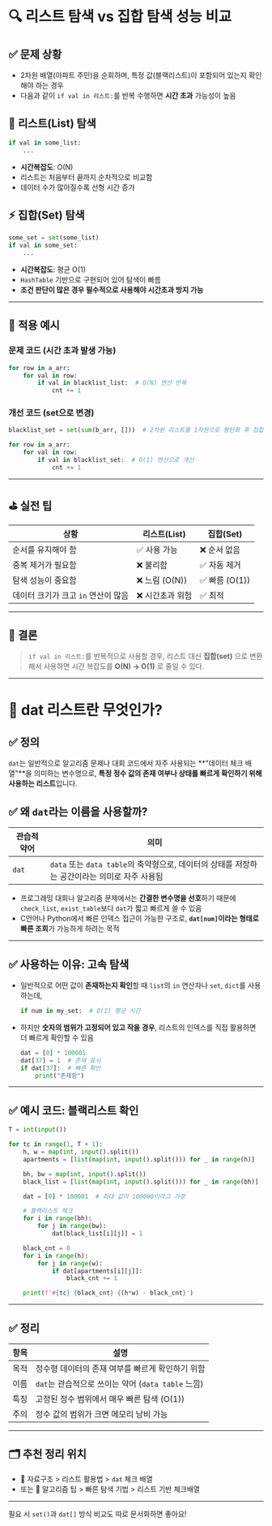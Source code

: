 
# 🔍 리스트 탐색 vs 집합 탐색 성능 비교

## ✅ 문제 상황
- 2차원 배열(아파트 주민)을 순회하며, 특정 값(블랙리스트)이 포함되어 있는지 확인해야 하는 경우
- 다음과 같이 `if val in 리스트:`를 반복 수행하면 **시간 초과** 가능성이 높음

## 🐢 리스트(List) 탐색
```python
if val in some_list:
    ...
```

- **시간복잡도**: O(N)
- 리스트는 처음부터 끝까지 순차적으로 비교함
- 데이터 수가 많아질수록 선형 시간 증가

## ⚡ 집합(Set) 탐색
```python
some_set = set(some_list)
if val in some_set:
    ...
```

- **시간복잡도**: 평균 O(1)
- `HashTable` 기반으로 구현되어 있어 탐색이 빠름
- **조건 판단이 많은 경우 필수적으로 사용해야 시간초과 방지 가능**

---

## 🔧 적용 예시

### 문제 코드 (시간 초과 발생 가능)
```python
for row in a_arr:
    for val in row:
        if val in blacklist_list:  # O(N) 연산 반복
            cnt += 1
```

### 개선 코드 (set으로 변경)
```python
blacklist_set = set(sum(b_arr, []))  # 2차원 리스트를 1차원으로 평탄화 후 집합 변환

for row in a_arr:
    for val in row:
        if val in blacklist_set:  # O(1) 연산으로 개선
            cnt += 1
```

---

## ⛳ 실전 팁

| 상황 | 리스트(List) | 집합(Set) |
|------|------------------|--------------------|
| 순서를 유지해야 함 | ✅ 사용 가능 | ❌ 순서 없음 |
| 중복 제거가 필요함 | ❌ 불리함 | ✅ 자동 제거 |
| 탐색 성능이 중요함 | ❌ 느림 (O(N)) | ✅ 빠름 (O(1)) |
| 데이터 크기가 크고 `in` 연산이 많음 | ❌ 시간초과 위험 | ✅ 최적 |

---

## 📌 결론
> `if val in 리스트:`를 반복적으로 사용할 경우, 리스트 대신 **집합(set)** 으로 변환해서 사용하면 시간 복잡도를 **O(N) → O(1)** 로 줄일 수 있다.

---

# 🔢 dat 리스트란 무엇인가?

## ✅ 정의
`dat`는 일반적으로 알고리즘 문제나 대회 코드에서 자주 사용되는 **"데이터 체크 배열"**을 의미하는 변수명으로, **특정 정수 값의 존재 여부나 상태를 빠르게 확인하기 위해 사용하는 리스트**입니다.


## ✅ 왜 `dat`라는 이름을 사용할까?

| 관습적 약어 | 의미 |
|-------------|------|
| `dat`       | `data` 또는 `data table`의 축약형으로, 데이터의 상태를 저장하는 공간이라는 의미로 자주 사용됨 |

- 프로그래밍 대회나 알고리즘 문제에서는 **간결한 변수명을 선호**하기 때문에 `check_list`, `exist_table`보다 `dat`가 짧고 빠르게 쓸 수 있음
- C언어나 Python에서 빠른 인덱스 접근이 가능한 구조로, **`dat[num]`이라는 형태로 빠른 조회**가 가능하게 하려는 목적

---

## ✅ 사용하는 이유: 고속 탐색

- 일반적으로 어떤 값이 **존재하는지 확인**할 때 `list`의 `in` 연산자나 `set`, `dict`를 사용하는데,
  ```python
  if num in my_set:  # O(1) 평균 시간
  ```
- 하지만 **숫자의 범위가 고정되어 있고 작을 경우**, 리스트의 인덱스를 직접 활용하면 더 빠르게 확인할 수 있음
  ```python
  dat = [0] * 100001
  dat[37] = 1  # 존재 표시
  if dat[37]:  # 빠른 확인
      print("존재함")
  ```

---

## ✅ 예시 코드: 블랙리스트 확인
```python
T = int(input())

for tc in range(1, T + 1):
    h, w = map(int, input().split())
    apartments = [list(map(int, input().split())) for _ in range(h)]

    bh, bw = map(int, input().split())
    black_list = [list(map(int, input().split())) for _ in range(bh)]

    dat = [0] * 100001  # 최대 값이 100000이라고 가정

    # 블랙리스트 체크
    for i in range(bh):
        for j in range(bw):
            dat[black_list[i][j]] = 1

    black_cnt = 0
    for i in range(h):
        for j in range(w):
            if dat[apartments[i][j]]:
                black_cnt += 1

    print(f'#{tc} {black_cnt} {(h*w) - black_cnt}')
```

---

## ✅ 정리
| 항목 | 설명 |
|------|------|
| 목적 | 정수형 데이터의 존재 여부를 빠르게 확인하기 위함 |
| 이름 | `dat`는 관습적으로 쓰이는 약어 (`data table` 느낌) |
| 특징 | 고정된 정수 범위에서 매우 빠른 탐색 (O(1)) |
| 주의 | 정수 값의 범위가 크면 메모리 낭비 가능 |

---

## 🗂️ 추천 정리 위치
- 📁 자료구조 > 리스트 활용법 > `dat` 체크 배열
- 또는 📁 알고리즘 팁 > 빠른 탐색 기법 > 리스트 기반 체크배열

---

필요 시 `set()`과 `dat[]` 방식 비교도 따로 문서화하면 좋아요!

